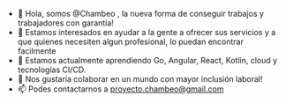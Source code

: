 - 👋 Hola, somos @Chambeo , la nueva forma de conseguir trabajos y trabajadores con garantía!
- 👀 Estamos interesados en ayudar a la gente a ofrecer sus servicios y a que quienes necesiten algun profesional, lo puedan encontrar facilmente
- 🌱 Estamos actualmente aprendiendo Go, Angular, React, Kotlin, cloud y tecnologías CI/CD. 
- 💞️ Nos gustaría colaborar en un mundo con mayor inclusión laboral!
- 📫 Podes contactarnos a proyecto.chambeo@gmail.com

<!---
Chambeo/Chambeo is a ✨ special ✨ repository because its `README.md` (this file) appears on your GitHub profile.
You can click the Preview link to take a look at your changes.
--->
